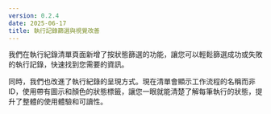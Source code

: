```yaml
---
version: 0.2.4
date: 2025-06-17
title: 執行記錄篩選與視覺改善
---
```

我們在執行紀錄清單頁面新增了按狀態篩選的功能，讓您可以輕鬆篩選成功或失敗的執行記錄，快速找到您需要的資訊。

同時，我們也改進了執行紀錄的呈現方式。現在清單會顯示工作流程的名稱而非 ID，使用帶有圖示和顏色的狀態標籤，讓您一眼就能清楚了解每筆執行的狀態，提升了整體的使用體驗和可讀性。
